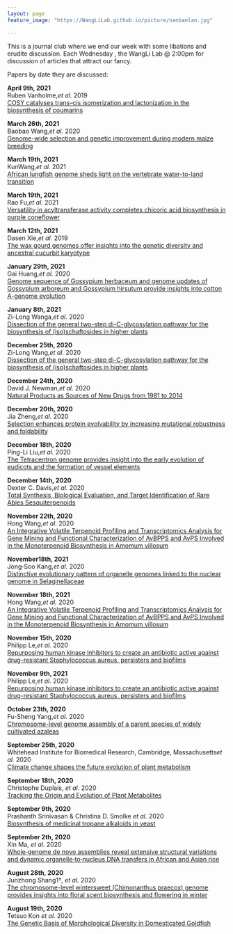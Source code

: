 ```yaml
---
layout: page
feature_image: "https://WangLiLab.github.io/picture/nanbanlan.jpg"

---
```


This is a journal club where we end our week with some libations and erudite discussion. Each Wednesday , the WangLi Lab @ 2:00pm for discussion of articles that attract our fancy. 

Papers by date they are discussed:




<b>April 9th, 2021</b><br />
Ruben Vanholme,<i>et al.</i> 2019<br />
<a href="https://www.nature.com/articles/s41477-019-0510-0">COSY catalyses trans–cis isomerization and lactonization in the biosynthesis of coumarins</a>

<b>March 26th, 2021</b><br />
Baobao Wang,<i>et al.</i> 2020<br />
<a href="https://doi.org/10.1038/s41588-020-0616-3">Genome-wide selection and genetic improvement during modern maize breeding</a>

<b>March 19th, 2021</b><br />
KunWang,<i>et al.</i> 2021<br />
<a href="https://doi.org/10.1016/j.cell.2021.01.047">African lungfish genome sheds light on the vertebrate water-to-land transition</a>

<b>March 19th, 2021</b><br />
Rao Fu,<i>et al.</i> 2021<br />
<a href="https://www.nature.com/articles/s41467-021-21853-6">Versatility in acyltransferase activity completes chicoric acid biosynthesis in purple coneflower</a>


<b>March 12th, 2021</b><br />
Dasen Xie,<i>et al.</i> 2019<br />
<a href="https://doi.org/10.1038/s41467-019-13185-3">The wax gourd genomes offer insights into the genetic diversity and ancestral cucurbit karyotype</a>

<b>January 29th, 2021</b><br />
Gai Huang,<i>et al.</i> 2020<br />
<a href="https://pubmed.ncbi.nlm.nih.gov/32284579/">Genome sequence of Gossypium herbaceum and genome updates of Gossypium arboreum and Gossypium hirsutum provide insights into cotton A-genome evolution</a>

<b>January 8th, 2021</b><br />
Zi-Long Wanga,<i>et al.</i> 2020<br />
<a href="https://www.pnas.org/content/suppl/2020/11/13/2012745117.DCSupplemental">Dissection of the general two-step di-C-glycosylation
pathway for the biosynthesis of (iso)schaftosides in higher plants</a>

<b>December 25th, 2020</b><br />
Zi-Long Wang,<i>et al.</i> 2020<br />
<a href="https://www.pnas.org/content/suppl/2020/11/13/2012745117.DCSupplemental">Dissection of the general two-step di-C-glycosylation pathway for the biosynthesis of (iso)schaftosides in
higher plants</a>

<b>December 24th, 2020</b><br />
David J. Newman,<i>et al.</i> 2020<br />
<a href="https://pubs.acs.org/doi/10.1021/acs.jnatprod.5b01055">Natural Products as Sources of New Drugs from 1981 to 2014</a>

<b>December 20th, 2020</b><br />
Jia Zheng,<i>et al.</i> 2020<br />
<a href="https://science.sciencemag.org/content/370/6521/eabb5962">Selection enhances protein evolvability by increasing
mutational robustness and foldability</a>

<b>December 18th, 2020</b><br />
Ping-Li Liu,<i>et al.</i> 2020<br />
<a href="https://genomebiology.biomedcentral.com/articles/10.1186/s13059-020-02198-7">The Tetracentron genome provides insight into the early evolution of eudicots and the formation of vessel elements</a>

<b>December 14th, 2020</b><br />
Dexter C. Davis,<i>et al.</i> 2020<br />
<a href="https://pubs.acs.org/doi/10.1021/jacs.8b07652">Total Synthesis, Biological Evaluation, and Target Identification of Rare Abies Sesquiterpenoids</a>

<b>November 22th, 2020</b><br />
Hong Wang,<i>et al.</i> 2020<br />
<a href="https://www.frontiersin.org/articles/10.3389/fpls.2018.00846/full">An Integrative Volatile Terpenoid Profiling and Transcriptomics Analysis for Gene Mining and Functional Characterization of AvBPPS and AvPS Involved in the Monoterpenoid Biosynthesis in Amomum villosum</a>

<b>November18th, 2021</b><br />
Jong‐Soo Kang,<i>et al.</i> 2020<br />
<a href="https://onlinelibrary.wiley.com/doi/10.1111/tpj.15028">Distinctive evolutionary pattern of organelle genomes linked to the nuclear genome in Selaginellaceae</a>

<b>November 18th, 2021</b><br />
Hong Wang,<i>et al.</i> 2020<br />
<a href="https://www.frontiersin.org/articles/10.3389/fpls.2018.00846/full">An Integrative Volatile Terpenoid Profiling and Transcriptomics Analysis for Gene Mining and Functional Characterization of AvBPPS and AvPS Involved in the Monoterpenoid Biosynthesis in Amomum villosum</a>

<b>November 15th, 2020</b><br />
Philipp Le,<i>et al.</i> 2020<br />
<a href="https://www.nature.com/articles/s41557-019-0378-7">Repurposing human kinase inhibitors to create an antibiotic active against drug-resistant Staphylococcus aureus, persisters and biofilms</a>

<b>November 9th, 2021</b><br />
Philipp Le,<i>et al.</i> 2020<br />
<a href="https://pubmed.ncbi.nlm.nih.gov/31844194/">Repurposing human kinase inhibitors to create an antibiotic active against drug-resistant Staphylococcus aureus, persisters 
and biofilms</a>

<b>October 23th, 2020</b><br />
Fu-Sheng Yang,<i>et al.</i> 2020<br />
<a href="https://www.nature.com/articles/s41467-020-18771-4">Chromosome-level genome assembly of a parent
species of widely cultivated azaleas</a>

<b>September 25th, 2020</b><br />
Whitehead Institute for Biomedical Research,
Cambridge, Massachusetts<i>et al.</i> 2020<br />
<a href="https://publons.com/publon/10.1002/ggn2.10022/">Climate change shapes the future evolution of plant
metabolism</a>

<b>September 18th, 2020</b><br />
Christophe Duplais, <i>et al.</i> 2020<br />
<a href="https://www.ncbi.nlm.nih.gov/pubmed/32896488">Tracking the Origin and Evolution of Plant Metabolites</a>

<b>September 9th, 2020</b><br />
Prashanth Srinivasan & Christina D. Smolke <i>et al.</i> 2020<br />
<a href="https://www.nature.com/articles/s41586-020-2650-9">Biosynthesis of medicinal tropane alkaloids in yeast</a>

<b>September 2th, 2020</b><br />
Xin Ma, <i>et al.</i> 2020<br />
<a href="https://onlinelibrary.wiley.com/doi/10.1111/tpj.14946">Whole‐genome de novo assemblies reveal extensive structural variations and dynamic organelle‐to‐nucleus DNA transfers in African and Asian rice</a>

<b>August 28th, 2020</b><br />
Junzhong Shang1†, <i>et al.</i> 2020<br />
<a href="https://doi.org/10.1186/s13059-020-02088-y">The chromosome-level wintersweet (Chimonanthus praecox) genome provides insights into floral scent biosynthesis and flowering in winter</a>


<b>August 19th, 2020</b><br />
Tetsuo Kon <i>et al.</i> 2020<br />
<a href="https://www.sciencedirect.com/science/article/pii/S0960982220305480">The Genetic Basis of Morphological Diversity in Domesticated Goldfish</a>
